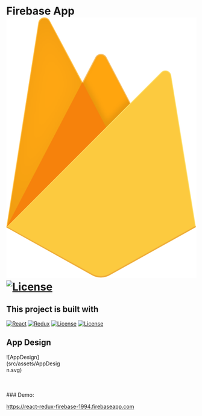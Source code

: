 # Firebase App ![Logo](src/assets/firebase.svg#thumbnail) [![License](https://badgen.net/github/license/micromatch/micromatch)](https://github.com/NareshMurthy/React-Firebase-Redux/blob/master/LICENSE)

## This project is built with

[![React](https://badgen.net/badge/React/16.8.6/orange)](https://www.npmjs.com/package/react)
[![Redux](https://badgen.net/badge/Redux/4.0.4/blue)](https://www.npmjs.com/package/redux)
[![License](https://badgen.net/badge/CI/GitHubActions/green)](https://github.com/features/actions)
[![License](https://badgen.net/badge/Deploy/Firebase/ffcb2d)](https://firebase.google.com/)

## App Design

<div style="width:150px; height:100px">
![AppDesign](src/assets/AppDesign.svg)
</div>
### Demo:

https://react-redux-firebase-1994.firebaseapp.com
